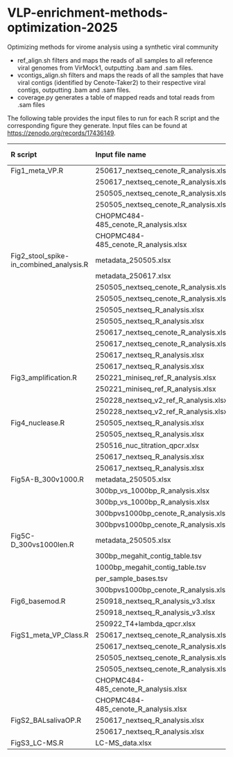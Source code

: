 # VLP-enrichment-methods-optimization-2025
Optimizing methods for virome analysis using a synthetic viral community
- ref_align.sh filters and maps the reads of all samples to all reference viral genomes from VirMock1, outputting .bam and .sam files. 
- vcontigs_align.sh filters and maps the reads of all the samples that have viral contigs (identified by Cenote-Taker2) to their respective viral contigs, outputting .bam and .sam files.
- coverage.py generates a table of mapped reads and total reads from .sam files

The following table provides the input files to run for each R script and the corresponding figure they generate. Input files can be found at https://zenodo.org/records/17436149.

| R script                                | Input file name                       | sheet name           | Figure generated   |
|:----------------------------------------|:--------------------------------------|:---------------------|:-------------------|
| Fig1_meta_VP.R                          | 250617_nextseq_cenote_R_analysis.xlsx | cenote_result        | Fig1               |
|                                         | 250617_nextseq_cenote_R_analysis.xlsx | viral_percentage     |                    |
|                                         | 250505_nextseq_cenote_R_analysis.xlsx | cenote_result        |                    |
|                                         | 250505_nextseq_cenote_R_analysis.xlsx | viral_percentage     |                    |
|                                         | CHOPMC484-485_cenote_R_analysis.xlsx  | cenote_result        |                    |
|                                         | CHOPMC484-485_cenote_R_analysis.xlsx  | viral_percentage     |                    |
| Fig2_stool_spike-in_combined_analysis.R | metadata_250505.xlsx                  |                      | Fig2               |
|                                         | metadata_250617.xlsx                  |                      |                    |
|                                         | 250505_nextseq_cenote_R_analysis.xlsx | cenote_result        |                    |
|                                         | 250505_nextseq_cenote_R_analysis.xlsx | viral_percentage     |                    |
|                                         | 250505_nextseq_R_analysis.xlsx        | ref_viral_analysis   |                    |
|                                         | 250505_nextseq_R_analysis.xlsx        | ref_viral_percentage |                    |
|                                         | 250617_nextseq_cenote_R_analysis.xlsx | cenote_result        |                    |
|                                         | 250617_nextseq_cenote_R_analysis.xlsx | viral_percentage     |                    |
|                                         | 250617_nextseq_R_analysis.xlsx        | ref_viral_analysis   |                    |
|                                         | 250617_nextseq_R_analysis.xlsx        | ref_viral_percentage |                    |
| Fig3_amplification.R                    | 250221_miniseq_ref_R_analysis.xlsx    | ref_viral_analysis   | Fig3               |
|                                         | 250221_miniseq_ref_R_analysis.xlsx    | ref_viral_percentage |                    |
|                                         | 250228_nextseq_v2_ref_R_analysis.xlsx | ref_viral_analysis   |                    |
|                                         | 250228_nextseq_v2_ref_R_analysis.xlsx | ref_viral_percentage |                    |
| Fig4_nuclease.R                         | 250505_nextseq_R_analysis.xlsx        | ref_viral_analysis   | Fig4               |
|                                         | 250505_nextseq_R_analysis.xlsx        | ref_viral_percentage |                    |
|                                         | 250516_nuc_titration_qpcr.xlsx        |                      |                    |
|                                         | 250617_nextseq_R_analysis.xlsx        | ref_viral_analysis   |                    |
|                                         | 250617_nextseq_R_analysis.xlsx        | ref_viral_percentage |                    |
| Fig5A-B_300v1000.R                      | metadata_250505.xlsx                  |                      | Fig5A-B            |
|                                         | 300bp_vs_1000bp_R_analysis.xlsx       | ref_viral_analysis   |                    |
|                                         | 300bp_vs_1000bp_R_analysis.xlsx       | ref_viral_percentage |                    |
|                                         | 300bpvs1000bp_cenote_R_analysis.xlsx  | cenote_result        |                    |
|                                         | 300bpvs1000bp_cenote_R_analysis.xlsx  | viral_percentage     |                    |
| Fig5C-D_300vs1000len.R                  | metadata_250505.xlsx                  |                      | Fig5C-D            |
|                                         | 300bp_megahit_contig_table.tsv        |                      |                    |
|                                         | 1000bp_megahit_contig_table.tsv       |                      |                    |
|                                         | per_sample_bases.tsv                  |                      |                    |
|                                         | 300bpvs1000bp_cenote_R_analysis.xlsx  | cenote_result        |                    |
| Fig6_basemod.R                          | 250918_nextseq_R_analysis_v3.xlsx     | ref_viral_analysis   | Fig6               |
|                                         | 250918_nextseq_R_analysis_v3.xlsx     | ref_viral_percentage |                    |
|                                         | 250922_T4+lambda_qpcr.xlsx            |                      |                    |
| FigS1_meta_VP_Class.R                   | 250617_nextseq_cenote_R_analysis.xlsx | cenote_result        | Fig S1             |
|                                         | 250617_nextseq_cenote_R_analysis.xlsx | viral_percentage     |                    |
|                                         | 250505_nextseq_cenote_R_analysis.xlsx | cenote_result        |                    |
|                                         | 250505_nextseq_cenote_R_analysis.xlsx | viral_percentage     |                    |
|                                         | CHOPMC484-485_cenote_R_analysis.xlsx  | cenote_result        |                    |
|                                         | CHOPMC484-485_cenote_R_analysis.xlsx  | viral_percentage     |                    |
| FigS2_BALsalivaOP.R                     | 250617_nextseq_R_analysis.xlsx        | ref_viral_analysis   | Fig S2             |
|                                         | 250617_nextseq_R_analysis.xlsx        | ref_viral_percentage |                    |
| FigS3_LC-MS.R                           | LC-MS_data.xlsx                       |                      | Fig S3             |

